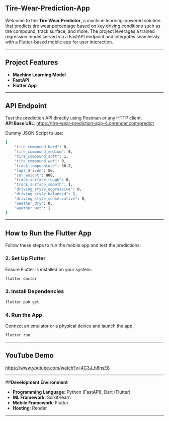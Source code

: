 ## **Tire-Wear-Prediction-App**

Welcome to the **Tire Wear Predictor**, a machine learning-powered solution that predicts tire wear percentage based on key driving conditions such as tire compound, track surface, and more. The project leverages a trained regression model served via a FastAPI endpoint and integrates seamlessly with a Flutter-based mobile app for user interaction.

---

##  **Project Features**
- **Machine Learning Model**
- **FastAPI**
- **Flutter App**


---

##  **API Endpoint**
Test the prediction API directly using Postman or any HTTP client.  
**API Base URL**: https://tire-wear-prediction-app-4.onrender.com/predict

Dummy JSON Script to use:

```bash
{
    "tire_compound_hard": 0,
    "tire_compound_medium": 0,
    "tire_compound_soft": 1,
    "tire_compound_wet": 0,
    "track_temperature": 30.2,
    "laps_driven": 56,
    "car_weight": 800,
    "track_surface_rough": 0,
    "track_surface_smooth": 1,
    "driving_style_aggressive": 0,
    "driving_style_balanced": 1,
    "driving_style_conservative": 0,
    "weather_dry": 0,
    "weather_wet": 1
}
```

---

##  **How to Run the Flutter App**
Follow these steps to run the mobile app and test the predictions:

### **2. Set Up Flutter**
Ensure Flutter is installed on your system:
```bash
flutter doctor
```

### **3. Install Dependencies**
```bash
flutter pub get
```

### **4. Run the App**
Connect an emulator or a physical device and launch the app:
```bash
flutter run
```

---

## **YouTube Demo**
https://www.youtube.com/watch?v=4C3J_h8hsE8

---

##**Development Environment**
- **Programming Language**: Python (FastAPI), Dart (Flutter)
- **ML Framework**: Scikit-learn
- **Mobile Framework**: Flutter
- **Hosting**: Render
  
---
